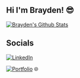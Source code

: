 ## Hi I'm Brayden! 😎
[![Brayden's Github Stats](https://github-readme-stats.vercel.app/api?username=BraydenNgo)](https://github.com/anuraghazra/github-readme-stats)

## Socials 
[![LinkedIn](https://img.shields.io/badge/LinkedIn-Profile-blue?style=flat-square&logo=linkedin)](https://www.linkedin.com/in/brayden-ngo-b270b0213/)

[![Portfolio](https://img.shields.io/badge/Portfolio-Website-blue)](https://braydenngo.github.io/) 🌐



